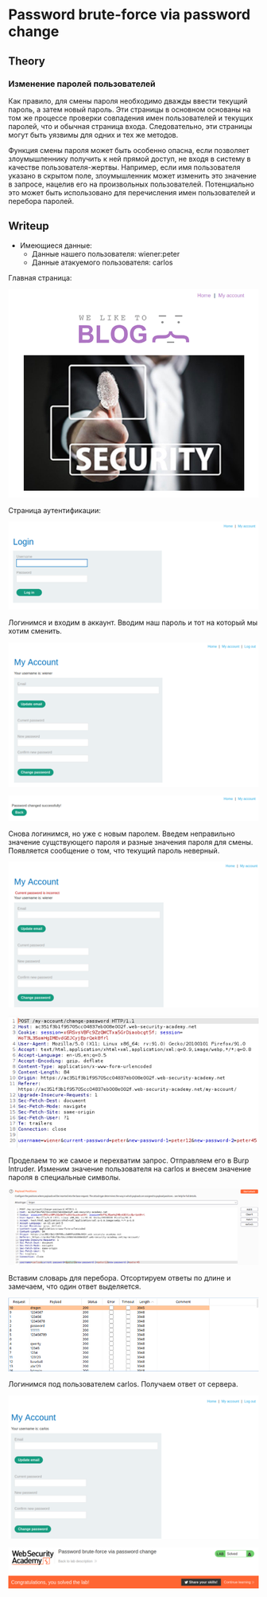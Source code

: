 # Password brute-force via password сhange

## Theory

<h3>Изменение паролей пользователей</h3>

Как правило, для смены пароля необходимо дважды ввести текущий пароль, а затем новый пароль. Эти страницы в основном основаны на том же процессе проверки совпадения имен пользователей и текущих паролей, что и обычная страница входа. Следовательно, эти страницы могут быть уязвимы для одних и тех же методов.

Функция смены пароля может быть особенно опасна, если позволяет злоумышленнику получить к ней прямой доступ, не входя в систему в качестве пользователя-жертвы. Например, если имя пользователя указано в скрытом поле, злоумышленник может изменить это значение в запросе, нацелив его на произвольных пользователей. Потенциально это может быть использовано для перечисления имен пользователей и перебора паролей.

## Writeup

* Имеющиеся данные: 
    * Данные нашего пользователя: wiener:peter
    * Данные атакуемого пользователя: carlos

Главная страница:

![](https://github.com/fobblified/Writeups/blob/main/Portswigger/Authetication/Password_brute-force_via_password_change/assets/1.png)

Страница аутентификации:

![](https://github.com/fobblified/Writeups/blob/main/Portswigger/Authetication/Password_brute-force_via_password_change/assets/2.png)

Логинимся и входим в аккаунт. Вводим наш пароль и тот на который мы хотим сменить.

![](https://github.com/fobblified/Writeups/blob/main/Portswigger/Authetication/Password_brute-force_via_password_change/assets/3.png)

![](https://github.com/fobblified/Writeups/blob/main/Portswigger/Authetication/Password_brute-force_via_password_change/assets/4.png)

Снова логинимся, но уже с новым паролем. Введем неправильно значение сущствующего пароля и разные значения пароля для смены. Появляется сообщение о том, что текущий пароль неверный. 

![](https://github.com/fobblified/Writeups/blob/main/Portswigger/Authetication/Password_brute-force_via_password_change/assets/5.png)

![](https://github.com/fobblified/Writeups/blob/main/Portswigger/Authetication/Password_brute-force_via_password_change/assets/6.png)

Проделаем то же самое и перехватим запрос. Отправляем его в Burp Intruder. Изменим значение пользователя на carlos и внесем значение пароля в специальные символы.

![](https://github.com/fobblified/Writeups/blob/main/Portswigger/Authetication/Password_brute-force_via_password_change/assets/7.png)

Вставим словарь для перебора. Отсортируем ответы по длине и замечаем, что один ответ выделяется.

![](https://github.com/fobblified/Writeups/blob/main/Portswigger/Authetication/Password_brute-force_via_password_change/assets/8.png)

Логинимся под пользователем carlos. Получаем ответ от сервера.

![](https://github.com/fobblified/Writeups/blob/main/Portswigger/Authetication/Password_brute-force_via_password_change/assets/9.png)

![](https://github.com/fobblified/Writeups/blob/main/Portswigger/Authetication/Password_brute-force_via_password_change/assets/10.png)
